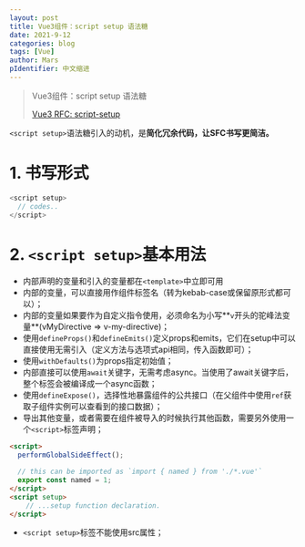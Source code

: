 ```yaml
---
layout: post
title: Vue3组件：script setup 语法糖
date: 2021-9-12
categories: blog
tags: [Vue]
author: Mars
pIdentifier: 中文缩进
---
```


> Vue3组件：script setup 语法糖
> 
> [Vue3 RFC: script-setup](https://github.com/vuejs/rfcs/blob/master/active-rfcs/0040-script-setup.md)

`<script setup>`语法糖引入的动机，是**简化冗余代码，让SFC书写更简洁。**

# 1. 书写形式

```js
<script setup>
  // codes..
</script>
```

# 2. `<script setup>`基本用法
- 内部声明的变量和引入的变量都在`<template>`中立即可用
- 内部的变量，可以直接用作组件标签名（转为kebab-case或保留原形式都可以）；
- 内部的变量如果要作为自定义指令使用，必须命名为小写**`v`开头的驼峰法变量**(vMyDirective => v-my-directive)；
- 使用`defineProps()`和`defineEmits()`定义props和emits，它们在setup中可以直接使用无需引入（定义方法与选项式api相同，传入函数即可）；
- 使用`withDefaults()`为props指定初始值；
- 内部直接可以使用`await`关键字，无需考虑async。当使用了await关键字后，整个标签会被编译成一个async函数；
- 使用`defineExpose()`，选择性地暴露组件的公共接口（在父组件中使用`ref`获取子组件实例可以查看到的接口数据）；
- 导出其他变量，或者需要在组件被导入的时候执行其他函数，需要另外使用一个`<script>`标签声明；
```html
<script>
  performGlobalSideEffect();

  // this can be imported as `import { named } from './*.vue'`
  export const named = 1;
</script>
<script setup>
    // ...setup function declaration.
</script>
```
- `<script setup>`标签不能使用src属性；